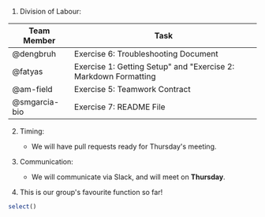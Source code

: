 
1. Division of Labour:

  Team Member | Task 
  ------------ | ------------
  @dengbruh | Exercise 6: Troubleshooting Document
  @fatyas | Exercise 1: Getting Setup" and "Exercise 2: Markdown Formatting
  @am-field | Exercise 5: Teamwork Contract
  @smgarcia-bio | Exercise 7: README File
   
2. Timing:
   * We will have pull requests ready for Thursday's meeting.
   
3. Communication:
   * We will communicate via Slack, and will meet on **Thursday**.
   
4. This is our group's favourite function so far! 
```R
select()
```

